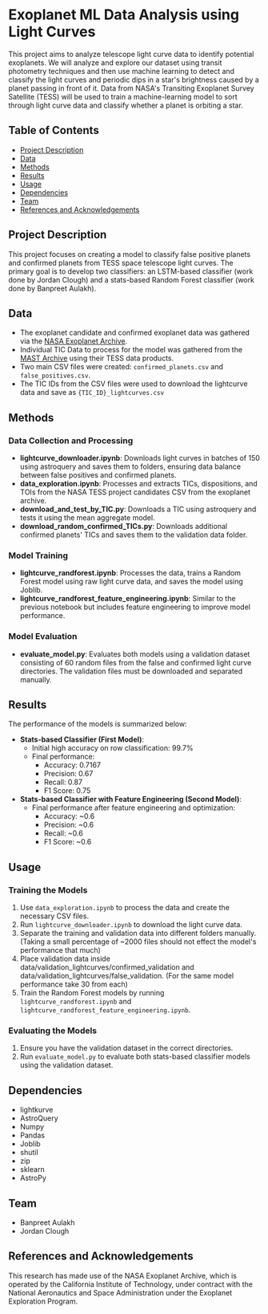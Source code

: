 
# Exoplanet ML Data Analysis using Light Curves

This project aims to analyze telescope light curve data to identify potential exoplanets. We will analyze and explore our dataset using transit photometry techniques and then use machine learning to detect and classify the light curves and periodic dips in a star's brightness caused by a planet passing in front of it. Data from NASA's Transiting Exoplanet Survey Satellite (TESS) will be used to train a machine-learning model to sort through light curve data and classify whether a planet is orbiting a star.

## Table of Contents
- [Project Description](#project-description)
- [Data](#data)
- [Methods](#methods)
- [Results](#results)
- [Usage](#usage)
- [Dependencies](#dependencies)
- [Team](#team)
- [References and Acknowledgements](#references-and-acknowledgements)

## Project Description
This project focuses on creating a model to classify false positive planets and confirmed planets from TESS space telescope light curves. The primary goal is to develop two classifiers: an LSTM-based classifier (work done by Jordan Clough) and a stats-based Random Forest classifier (work done by Banpreet Aulakh).

## Data
- The exoplanet candidate and confirmed exoplanet data was gathered via the [NASA Exoplanet Archive](https://exoplanetarchive.ipac.caltech.edu/index.html).
- Individual TIC Data to process for the model was gathered from the [MAST Archive](https://archive.stsci.edu/) using their TESS data products.
- Two main CSV files were created: `confirmed_planets.csv` and `false_positives.csv`.
- The TIC IDs from the CSV files were used to download the lightcurve data and save as `{TIC_ID}_lightcurves.csv`

## Methods
### Data Collection and Processing
- **lightcurve_downloader.ipynb**: Downloads light curves in batches of 150 using astroquery and saves them to folders, ensuring data balance between false positives and confirmed planets.
- **data_exploration.ipynb**: Processes and extracts TICs, dispositions, and TOIs from the NASA TESS project candidates CSV from the exoplanet archive.
- **download_and_test_by_TIC.py**: Downloads a TIC using astroquery and tests it using the mean aggregate model.
- **download_random_confirmed_TICs.py**: Downloads additional confirmed planets' TICs and saves them to the validation data folder.

### Model Training
- **lightcurve_randforest.ipynb**: Processes the data, trains a Random Forest model using raw light curve data, and saves the model using Joblib.
- **lightcurve_randforest_feature_engineering.ipynb**: Similar to the previous notebook but includes feature engineering to improve model performance.

### Model Evaluation
- **evaluate_model.py**: Evaluates both models using a validation dataset consisting of 60 random files from the false and confirmed light curve directories. The validation files must be downloaded and separated manually.

## Results
The performance of the models is summarized below:
- **Stats-based Classifier (First Model)**:
  - Initial high accuracy on row classification: 99.7%
  - Final performance: 
    - Accuracy: 0.7167
    - Precision: 0.67
    - Recall: 0.87
    - F1 Score: 0.75
- **Stats-based Classifier with Feature Engineering (Second Model)**:
  - Final performance after feature engineering and optimization:
    - Accuracy: ~0.6
    - Precision: ~0.6
    - Recall: ~0.6
    - F1 Score: ~0.6

## Usage
### Training the Models
1. Use `data_exploration.ipynb` to process the data and create the necessary CSV files.
2. Run `lightcurve_downloader.ipynb` to download the light curve data.
3. Separate the training and validation data into different folders manually. (Taking a small percentage of ~2000 files should not effect the model's performance that much)
4. Place validation data inside data/validation_lightcurves/confirmed_validation and data/validation_lightcurves/false_validation. (For the same model performance take 30 from each)
5. Train the Random Forest models by running `lightcurve_randforest.ipynb` and `lightcurve_randforest_feature_engineering.ipynb`.

### Evaluating the Models
1. Ensure you have the validation dataset in the correct directories. 
2. Run `evaluate_model.py` to evaluate both stats-based classifier models using the validation dataset.

## Dependencies
- lightkurve
- AstroQuery
- Numpy
- Pandas
- Joblib
- shutil
- zip
- sklearn
- AstroPy

## Team
- Banpreet Aulakh
- Jordan Clough

## References and Acknowledgements
This research has made use of the NASA Exoplanet Archive, which is operated by the California Institute of Technology, under contract with the National Aeronautics and Space Administration under the Exoplanet Exploration Program.
